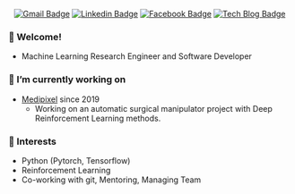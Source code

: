 <div align=center>

[![Gmail Badge](https://img.shields.io/badge/-Gmail-d14836?style=flat-square&logo=Gmail&logoColor=white&link=mailto:khsyee@gmail.com)](mailto:khsyee@gmail.com)
[![Linkedin Badge](https://img.shields.io/badge/-LinkedIn-blue?style=flat-square&logo=Linkedin&logoColor=white&link=https://www.linkedin.com/in/kyunghwan-kim-0739a314a/)](https://www.linkedin.com/in/kyunghwan-kim-0739a314a/) 
[![Facebook Badge](https://img.shields.io/badge/-Facebook-1877f2?style=flat-square&logo=facebook&logoColor=white&link=https://www.facebook.com/blue2856)](https://www.facebook.com/blue2856)
[![Tech Blog Badge](http://img.shields.io/badge/-Tech%20blog-black?style=flat-square&logo=github&link=https://mrsyee.github.io/)](https://mrsyee.github.io/) 

</div>

### 👋 Welcome!
- Machine Learning Research Engineer and Software Developer
### 🔭 I’m currently working on
- [Medipixel](https://www.medipixel.io/) since 2019
  - Working on an automatic surgical manipulator project with Deep Reinforcement Learning methods.
### 🌱 Interests
- Python (Pytorch, Tensorflow)
- Reinforcement Learning
- Co-working with git, Mentoring, Managing Team
